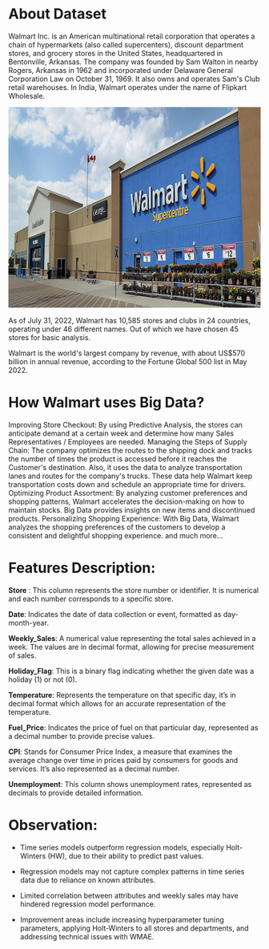# About Dataset
Walmart Inc. is an American multinational retail corporation that operates a chain of hypermarkets (also called supercenters), discount department stores, and grocery stores in the United States, headquartered in Bentonville, Arkansas. The company was founded by Sam Walton in nearby Rogers, Arkansas in 1962 and incorporated under Delaware General Corporation Law on October 31, 1969. It also owns and operates Sam's Club retail warehouses. In India, Walmart operates under the name of Flipkart Wholesale.


<img src="https://github.com/kandelsatish/Walmart_Sales_Prediction/blob/main/static/images/hello_walmart.jpg" alt="alt text" width="1900" height="400">

As of July 31, 2022, Walmart has 10,585 stores and clubs in 24 countries, operating under 46 different names. Out of which we have chosen 45 stores for basic analysis.


Walmart is the world's largest company by revenue, with about US$570 billion in annual revenue, according to the Fortune Global 500 list in May 2022.


# How Walmart uses Big Data?
Improving Store Checkout: By using Predictive Analysis, the stores can anticipate demand at a certain week and determine how many Sales Representatives / Employees are needed.
Managing the Steps of Supply Chain: The company optimizes the routes to the shipping dock and tracks the number of times the product is accessed before it reaches the Customer's destination. Also, it uses the data to analyze transportation lanes and routes for the company's trucks. These data help Walmart keep transportation costs down and schedule an appropriate time for drivers.
Optimizing Product Assortment: By analyzing customer preferences and shopping patterns, Walmart accelerates the decision-making on how to maintain stocks. Big Data provides insights on new items and discontinued products.
Personalizing Shopping Experience: With Big Data, Walmart analyzes the shopping preferences of the customers to develop a consistent and delightful shopping experience.
and much more…

# Features Description:
**Store** : This column represents the store number or identifier. It is numerical and each number corresponds to a specific store.

**Date**: Indicates the date of data collection or event, formatted as day-month-year.

**Weekly_Sales**: A numerical value representing the total sales achieved in a week. The values are in decimal format, allowing for precise measurement of sales.

**Holiday_Flag**: This is a binary flag indicating whether the given date was a holiday (1) or not (0).

**Temperature**: Represents the temperature on that specific day, it’s in decimal format which allows for an accurate representation of the temperature.

**Fuel_Price**: Indicates the price of fuel on that particular day, represented as a decimal number to provide precise values.

**CPI**: Stands for Consumer Price Index, a measure that examines the average change over time in prices paid by consumers for goods and services. It’s also represented as a decimal number.

**Unemployment**: This column shows unemployment rates, represented as decimals to provide detailed information.

# Observation:
- Time series models outperform regression models, especially Holt-Winters (HW), due to their ability to predict past values.
  
- Regression models may not capture complex patterns in time series data due to reliance on known attributes.
  
- Limited correlation between attributes and weekly sales may have hindered regression model performance.
  
- Improvement areas include increasing hyperparameter tuning parameters, applying Holt-Winters to all stores and departments, and addressing technical issues with WMAE.



